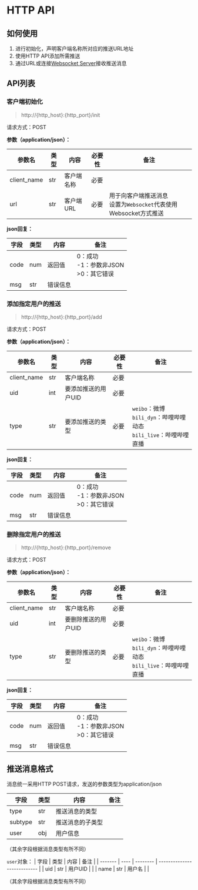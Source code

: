 # HTTP API
## 如何使用
1. 进行初始化，声明客户端名称所对应的推送URL地址
2. 使用HTTP API添加所需推送
3. 通过URL或连接[Websocket Server](https://github.com/Cloud-wish/Dynamic-Crawler/blob/main/docs/Websocket_Server.md)接收推送消息
## API列表
### 客户端初始化

> http://{http_host}:{http_port}/init

请求方式：POST

**参数（application/json）：**

| 参数名 | 类型 | 内容        | 必要性 | 备注 |
| ------ | ---- | ----------- | ------ | ---- |
| client_name | str | 客户端名称 | 必要 |      |
| url | str | 客户端URL | 必要 | 用于向客户端推送消息<br/>设置为`Websocket`代表使用Websocket方式推送 |

**json回复：**

| 字段    | 类型 | 内容     | 备注                        |
| ------- | ---- | -------- | --------------------------- |
| code    | num  | 返回值   | 0：成功<br/>-1：参数非JSON<br/>>0：其它错误 |
| msg | str  | 错误信息 |                      |

### 添加指定用户的推送
> http://{http_host}:{http_port}/add

请求方式：POST

**参数（application/json）：**

| 参数名 | 类型 | 内容        | 必要性 | 备注 |
| ------ | ---- | ----------- | ------ | ---- |
| client_name | str | 客户端名称 | 必要 |      |
| uid | int | 要添加推送的用户UID | 必要 |      |
| type | str | 要添加推送的类型 | 必要 | `weibo`：微博<br/>`bili_dyn`：哔哩哔哩动态<br/>`bili_live`：哔哩哔哩直播 |

**json回复：**

| 字段    | 类型 | 内容     | 备注                        |
| ------- | ---- | -------- | --------------------------- |
| code    | num  | 返回值   | 0：成功<br/>-1：参数非JSON<br/>>0：其它错误 |
| msg | str  | 错误信息 |                      |

### 删除指定用户的推送
> http://{http_host}:{http_port}/remove

请求方式：POST

**参数（application/json）：**

| 参数名 | 类型 | 内容        | 必要性 | 备注 |
| ------ | ---- | ----------- | ------ | ---- |
| client_name | str | 客户端名称 | 必要 |      |
| uid | int | 要删除推送的用户UID | 必要 |      |
| type | str | 要删除推送的类型 | 必要 | `weibo`：微博<br/>`bili_dyn`：哔哩哔哩动态<br/>`bili_live`：哔哩哔哩直播 |

**json回复：**

| 字段    | 类型 | 内容     | 备注                        |
| ------- | ---- | -------- | --------------------------- |
| code    | num  | 返回值   | 0：成功<br/>-1：参数非JSON<br/>>0：其它错误 |
| msg | str  | 错误信息 |                      |

## 推送消息格式

消息统一采用HTTP POST请求，发送的参数类型为application/json

| 字段    | 类型 | 内容     | 备注                        |
| ------- | ---- | -------- | --------------------------- |
| type | str  | 推送消息的类型 |  |
| subtype | str  | 推送消息的子类型 |   |
| user | obj  | 用户信息 |   |

（其余字段根据消息类型有所不同）

`user`对象：
| 字段    | 类型 | 内容     | 备注                        |
| ------- | ---- | -------- | --------------------------- |
| uid | str  | 用户UID |  |
| name | str  | 用户名 |   |

（其余字段根据消息类型有所不同）